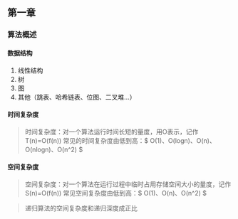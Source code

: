 ##  第一章
### 算法概述
#### 数据结构
1. 线性结构
2. 树
3. 图
4. 其他（跳表、哈希链表、位图、二叉堆...）

#### 时间复杂度
> 时间复杂度：对一个算法运行时间长短的量度，用O表示，记作T(n)=O(f(n))
> 常见的时间复杂度由低到高：$ O(1)、O(logn)、O(n)、O(nlogn)、O(n^2) $


#### 空间复杂度
> 空间复杂度：对一个算法在运行过程中临时占用存储空间大小的量度，记作S(n)=O(f(n))
> 常见空间复杂度由低到高：$ O(1)、O(n)、O(n^2) $

> 递归算法的空间复杂度和递归深度成正比